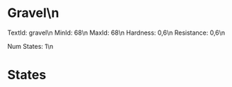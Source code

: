 # Gravel\n
TextId: gravel\n
MinId: 68\n
MaxId: 68\n
Hardness: 0,6\n
Resistance: 0,6\n

Num States: 1\n
# States
```

```